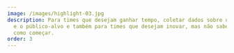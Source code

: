 ```yaml
---
image: /images/highlight-03.jpg
description: Para times que desejam ganhar tempo, coletar dados sobre o mercado
  e o público-alvo e também para times que desejam inovar, mas não sabem bem
  como começar.
order: 3
---
```

